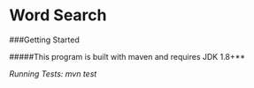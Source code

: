 # Word Search

###Getting Started

#####This program is built with maven and requires JDK 1.8+**

_Running Tests: mvn test_